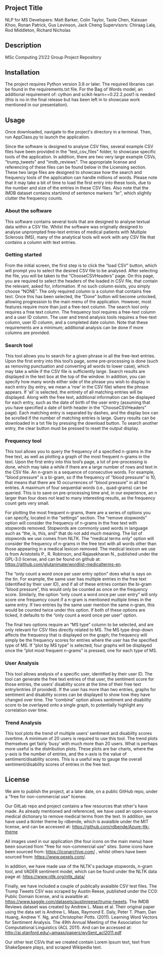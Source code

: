 ## Project Title
NLP for MS 
Developers: Matt Barker, Colin Taylor, Taole Chen, Kaixuan Khoo, Ronan Patrick, Gus Levinson, Jack Cheng
Supervisors: Chiraag Lala, Rod Middleton, Richard Nicholas 
## Description
MSc Computing 21/22 Group Project Repository

## Installation
The project requires Python version 3.8 or later. The required libraries can be found in the requirements.txt file. For the Bag of Words model, an additional requirement of: cython and scikit-learn==0.22.2.post1 is needed (this is no in the final release but has been left in to showcase work mentioned in our presentation).

## Usage
Once downloaded, navigate to the project's directory in a terminal. Then, run AppClass.py to launch the application.

Since the software is designed to analyse CSV files, several example CSV files have been provided in the "test_csv_files" folder, to showcase specific tools of the application. In addition, there are two very large example CSVs, "trump_tweets" and "imdb_reviews". The appropriate license and referencing of these files can be found below in the Licensing section. These two large files are designed to showcase how the search and frequency tools of the application can handle millions of words. Please note that it may take a bit of time to load the first entry into these tools, due to the number and size of the entries in these CSV files. Also note that the IMDB dataset contains start/end of sentence markers "br", which slightly clutter the frequency counts.

### About the software
This software contains several tools that are designed to analyse textual data within a CSV file. Whilst the software was originally designed to analyse unprompted free-text entries of medical patients with Multiple Sclerosis (MS), many of the analytical tools will work with any CSV file that contains a column with text entries. 

### Getting started
From the initial screen, the first step is to click the “load CSV” button, which will prompt you to select the desired CSV file to be analysed. After selecting the file, you will be taken to the “ChooseCSVHeaders” page. On this page, you are required to select the headers of the loaded in CSV file, that contain the relevant, asked for, information. If no such column exists, you simply choose “NONE”. The only required column is a column that contains free text. Once this has been selected, the “Done” button will become unlocked, allowing progression to the main menu of the application. However, most features require more than just a free-text column. The search tool only requires a free text column. The frequency tool requires a free-text column and a user ID column. The user and trend analysis tools requires a free-text column, user ID column, and a completed date column. Note that these requirements are a minimum; additional analysis can be done if more columns are provided.

### Search tool
This tool allows you to search for a given phrase in all the free-text entries. Upon the first entry into this tool’s page, some pre-processing is done (such as removing punctuation and converting all words to lower case), which may take a while if the CSV file is sufficiently large. Search results are displayed in the text box at the top of the window. In addition, you can specify how many words either side of the phrase you wish to display in each entry (by entry, we mean a ‘row’ in the CSV file) where the phrase appears. If ‘all’ is selected, the entirety of all matching entries will be displayed. Along with the free text, additional information can be displayed for each entry, such as the date of birth of the user entry (assuming that you have specified a date of birth header in the “ChooseCSVHeaders” page). 
Each matching entry is separated by dashes, and the display box can be scrolled if the number of matching entries is large. Query results can be downloaded in a txt file by pressing the download button. To search another entry, the clear button must be pressed to reset the output display.   

### Frequency tool
This tool allows you to query the frequency of a specified n-grams in the free text, as well as plotting a graph of the most frequent n-grams in the text. Upon the first entry into this tool’s page, a lot of pre-processing is done, which may take a while if there are a large number of rows and text in the CSV file. An n-gram is a sequence of consecutive words. For example, “blood pressure” is a bi-gram, so if the frequency of “blood pressure” is 10, that means that there are 10 occurrences of “blood pressure” in all text entries. A maximum of four sequential words (i.e., quad-grams) can be queried. This is to save on pre-processing time and, in our experience, an n larger than four does not lead to many interesting results, as the frequency count gets very small.

For plotting the most frequent n-grams, there are a series of options you can specify, located in the “settings” section. The “remove stopwords” option will consider the frequency of n-grams in the free text with stopwords removed. Stopwords are commonly used words in language such as “the, is, this, and” that do not add much meaning. The list of stopwords we use comes from NLTK. The “medical terms only” option will consider the frequency of n-grams in the free text with all words other than those appearing in a medical lexicon removed. The medical lexicon we use is from Aristotelis P., R. Robinson, and Rajasekharan N., published under the GPL-3.0 license, and can be found on github at: https://github.com/glutanimate/wordlist-medicalterms-en. 

The “only count a word once per user entry option” does what is says on the tin. For example, the same user has multiple entries in the free text (identified by their user ID), and if all of these entries contain the bi-gram “blood pressure”, this would only be counted as once on the frequency score. Similarly, the option “only count a word once per user entry” will only score one frequency count if a n-gram is mentioned multiple times in the same entry. If two entries by the same user mention the same n-gram, this would be counted twice under this option. If both of these options are ticked, it defaults to the “only count a word once per user” option.

The final two options require an “MS type” column to be selected, and are only relevant for CSV files directly related to MS. The MS type drop-down affects the frequency that is displayed on the graph; the frequency will simply be the frequency scores for entries where the user has the specified type of MS. If “plot by MS type” is selected, four graphs will be displayed once the “plot most frequent n-grams” is pressed, one for each type of MS. 

### User Analysis
This tool allows analysis of a specific user, identified by their user ID. The tool can generate the free text entries of that user, the sentiment score for those entries, the users’ disability score at the time of their free text entry/entries (if provided). If the user has more than two entries, graphs for sentiment and disability scores can be displayed to show how they have changed over time. The “combine” option allows sentiment and disability score to be overlayed onto a single graph, to potentially highlight any correlation over time.

### Trend Analysis
This tool plots the trend of multiple users’ sentiment and disability scores overtime. A minimum of 20 users is required to use this tool. The trend plots themselves get fairly ‘busy’ with much more than 20 users. What is perhaps more useful is the distribution plots. These plots are bar charts, where the y-axis is the number of entries, and the x-axis is the value of sentiment/disability scores. This is a useful way to gauge the overall sentiment/disability scores of entries in the free text.  


## License
We aim to publish the project, at a later date, on a public GitHub repo, under a "free for non-commercial use" license. 

Our GitLab repo and project contains a few resources that other's have made. As already mentioned and referenced, we have used an open-source medical dictionary to remove medical terms from the text. In addition, we have used a tkinter theme by rdbende, which is avaialble under the MIT license, and can be accessed at: https://github.com/rdbende/Azure-ttk-theme

All images used in our application (the four icons on the main menu) have been sourced from "free for non-commercial use" sites. Some icons have been sourced from: https://iconarchive.com/ , whilst others have been sourced from: https://www.pexels.com/. 

In addition, we have made use of the NLTK's package stopwords, n-gram tool, and VADER sentiment model, which can be found under the NLTK data page at: https://www.nltk.org/nltk_data/

Finally, we have included a couple of publically avaialble CSV test files. The Trump Tweets CSV was scraped by Austin Reese, published under the CC0: Public Domain license, and is avaialble at: https://www.kaggle.com/datasets/austinreese/trump-tweets. The IMDB Reviews dataset was created by Andrew L. Maas et al. Their original paper using the data set is Andrew L. Maas, Raymond E. Daly, Peter T. Pham, Dan Huang, Andrew Y. Ng, and Christopher Potts. (2011). Learning Word Vectors for Sentiment Analysis. The 49th Annual Meeting of the Association for Computational Linguistics (ACL 2011). And can be accessed at: http://ai.stanford.edu/~amaas/papers/wvSent_acl2011.pdf 

Our other test CSVs that we created contain Lorem Ipsum text, text from ShakeSpeare plays, and scraped Wikipedia text.

